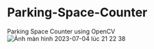 # Parking-Space-Counter
Parking Space Counter using OpenCV
![Ảnh màn hình 2023-07-04 lúc 21 22 38](https://github.com/nguyenxuanquang248/Parking-Space-Counter/assets/93467606/0b3dc0f3-7843-44fa-bdfb-bc230c64ca62)
